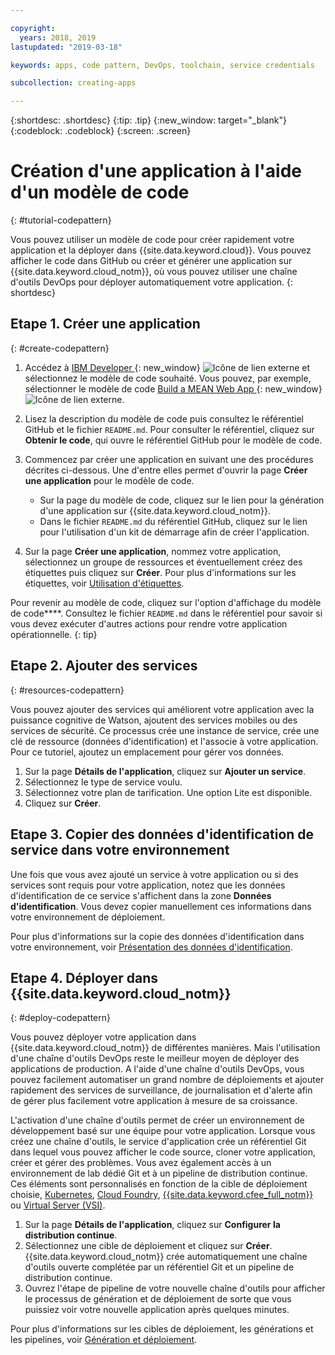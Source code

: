 ```yaml
---

copyright:
  years: 2018, 2019
lastupdated: "2019-03-18"

keywords: apps, code pattern, DevOps, toolchain, service credentials

subcollection: creating-apps

---
```


{:shortdesc: .shortdesc}
{:tip: .tip}
{:new_window: target="_blank"}
{:codeblock: .codeblock}
{:screen: .screen}

# Création d'une application à l'aide d'un modèle de code
{: #tutorial-codepattern}

Vous pouvez utiliser un modèle de code pour créer rapidement votre application et la déployer dans {{site.data.keyword.cloud}}. Vous pouvez afficher le code dans GitHub ou créer et générer une application sur {{site.data.keyword.cloud_notm}}, où vous pouvez utiliser une chaîne d'outils DevOps pour déployer automatiquement votre application.
{: shortdesc}

## Etape 1. Créer une application
{: #create-codepattern}

1. Accédez à [IBM Developer ](https://developer.ibm.com/patterns/){: new_window} ![Icône de lien externe](../../icons/launch-glyph.svg "Icône de lien externe") et sélectionnez le modèle de code souhaité. Vous pouvez, par exemple, sélectionner le modèle de code [Build a MEAN Web App ](https://developer.ibm.com/patterns/build-a-mean-web-app/){: new_window} ![Icône de lien externe](../../icons/launch-glyph.svg "Icône de lien externe").

2. Lisez la description du modèle de code puis consultez le référentiel GitHub et le fichier `README.md`. Pour consulter le référentiel, cliquez sur **Obtenir le code**, qui ouvre le référentiel GitHub pour le modèle de code.

3. Commencez par créer une application en suivant une des procédures décrites ci-dessous. Une d'entre elles permet d'ouvrir la page **Créer une application** pour le modèle de code.
    * Sur la page du modèle de code, cliquez sur le lien pour la génération d'une application sur {{site.data.keyword.cloud_notm}}. 
    * Dans le fichier `README.md` du référentiel GitHub, cliquez sur le lien pour l'utilisation d'un kit de démarrage afin de créer l'application. 

4. Sur la page **Créer une application**, nommez votre application, sélectionnez un groupe de ressources et éventuellement créez des étiquettes puis cliquez sur **Créer**. Pour plus d'informations sur les étiquettes, voir [Utilisation d'étiquettes](/docs/resources?topic=resources-tag).

  Pour revenir au modèle de code, cliquez sur l'option d'affichage du modèle de code****. Consultez le fichier `README.md` dans le référentiel pour savoir si vous devez exécuter d'autres actions pour rendre votre application opérationnelle.
  {: tip}

## Etape 2. Ajouter des services
{: #resources-codepattern}

Vous pouvez ajouter des services qui améliorent votre application avec la puissance cognitive de Watson, ajoutent des services mobiles ou des services de sécurité. Ce processus crée une instance de service, crée une clé de ressource (données d'identification) et l'associe à votre application. Pour ce tutoriel, ajoutez un emplacement pour gérer vos données.

1. Sur la page **Détails de l'application**, cliquez sur **Ajouter un service**.
2. Sélectionnez le type de service voulu. 
3. Sélectionnez votre plan de tarification. Une option Lite est disponible.
4. Cliquez sur **Créer**.

## Etape 3. Copier des données d'identification de service dans votre environnement

Une fois que vous avez ajouté un service à votre application ou si des services sont requis pour votre application, notez que les données d'identification de ce service s'affichent dans la zone **Données d'identification**. Vous devez copier manuellement ces informations dans votre environnement de déploiement.

Pour plus d'informations sur la copie des données d'identification dans votre environnement, voir [Présentation des données d'identification](/docs/apps?topic=creating-apps-credentials_overview#credentials_overview).

## Etape 4. Déployer dans {{site.data.keyword.cloud_notm}}
{: #deploy-codepattern}

Vous pouvez déployer votre application dans {{site.data.keyword.cloud_notm}} de différentes manières. Mais l'utilisation d'une chaîne d'outils DevOps reste le meilleur moyen de déployer des applications de production. A l'aide d'une chaîne d'outils DevOps, vous pouvez facilement automatiser un grand nombre de déploiements et ajouter rapidement des services de surveillance, de journalisation et d'alerte afin de gérer plus facilement votre application à mesure de sa croissance.

L'activation d'une chaîne d'outils permet de créer un environnement de développement basé sur une équipe pour votre application. Lorsque vous créez une chaîne d'outils, le service d'application crée un référentiel Git dans lequel vous pouvez afficher le code source, cloner votre application, créer et gérer des problèmes. Vous avez également accès à un environnement de lab dédié Git et à un pipeline de distribution continue. Ces éléments sont personnalisés en fonction de la cible de déploiement choisie, [Kubernetes](/docs/containers?topic=containers-container_index), [Cloud Foundry](/docs/cloud-foundry-public?topic=cloud-foundry-public-about-cf), [{{site.data.keyword.cfee_full_notm}}](/docs/cloud-foundry?topic=cloud-foundry-about) ou [Virtual Server (VSI)](/docs/vsi?topic=virtual-servers-getting-started-with-virtual-servers).

1. Sur la page **Détails de l'application**, cliquez sur **Configurer la distribution continue**.
2. Sélectionnez une cible de déploiement et cliquez sur **Créer**. {{site.data.keyword.cloud_notm}} crée automatiquement une chaîne d'outils ouverte complétée par un référentiel Git et un pipeline de distribution continue.
3. Ouvrez l'étape de pipeline de votre nouvelle chaîne d'outils pour afficher le processus de génération et de déploiement de sorte que vous puissiez voir votre nouvelle application après quelques minutes.

Pour plus d'informations sur les cibles de déploiement, les générations et les pipelines, voir [Génération et déploiement](/docs/services/ContinuousDelivery?topic=ContinuousDelivery-deliverypipeline_build_deploy).
